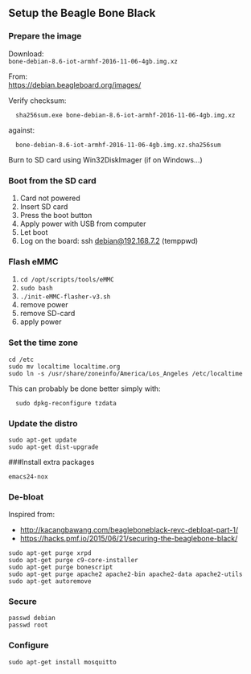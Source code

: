 ## Setup the Beagle Bone Black

### Prepare the image
Download:<br>
  `bone-debian-8.6-iot-armhf-2016-11-06-4gb.img.xz`
  
From:<br>
  https://debian.beagleboard.org/images/

Verify checksum:
```
  sha256sum.exe bone-debian-8.6-iot-armhf-2016-11-06-4gb.img.xz
```
against:
```
  bone-debian-8.6-iot-armhf-2016-11-06-4gb.img.xz.sha256sum
```

Burn to SD card using Win32DiskImager (if on Windows…)

### Boot from the SD card
1. Card not powered
2. Insert SD card
3. Press the boot button 
4. Apply power with USB from computer
5. Let boot
6. Log on the board: ssh debian@192.168.7.2 (temppwd)


### Flash eMMC
1. `cd /opt/scripts/tools/eMMC`
2. `sudo bash`
3. `./init-eMMC-flasher-v3.sh`
4. remove power
5. remove SD-card
6. apply power


### Set the time zone
```
cd /etc
sudo mv localtime localtime.org
sudo ln -s /usr/share/zoneinfo/America/Los_Angeles /etc/localtime
```
This can probably be done better simply with:
```
  sudo dpkg-reconfigure tzdata
```

### Update the distro
```
sudo apt-get update
sudo apt-get dist-upgrade
```

###Install extra packages
```
emacs24-nox
```

### De-bloat
Inspired from:
  * http://kacangbawang.com/beagleboneblack-revc-debloat-part-1/
  * https://hacks.pmf.io/2015/06/21/securing-the-beaglebone-black/

```
sudo apt-get purge xrpd
sudo apt-get purge c9-core-installer
sudo apt-get purge bonescript
sudo apt-get purge apache2 apache2-bin apache2-data apache2-utils
sudo apt-get autoremove
```

### Secure
```
passwd debian
passwd root
```

### Configure
```
sudo apt-get install mosquitto
```


